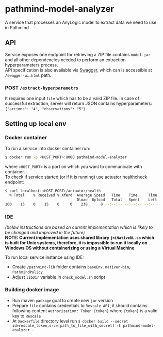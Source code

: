 # pathmind-model-analyzer
A service that processes an AnyLogic model to extract data we need to use in Pathmind

## API
Service exposes one endpoint for retrieving a ZIP file contains `model.jar` and all other dependencies needed to perform an extraction hyperparameters process. <br/>
API specification is also available via [Swagger](https://swagger.io/), which can is accessible at `/swagger-ui.html` path.  

### POST `/extract-hyperparametrs`
It requires one input `file` which has to be a valid ZIP file. In case of successful extraction, server will return JSON contains hyperparameters: `{"actions": "4", "observations": "5"}`.


## Setting up local env
### Docker container
To run a service into docker container run:
```bash
$ docker run -p <HOST_PORT>:8080 pathmind-model-analyzer
```
where `<HOST_PORT>` is a port on which you want to communicate with container. <br/>
To check if service started (or if it is running) use [actuator](https://docs.spring.io/spring-boot/docs/current/reference/html/production-ready-features.html) healthcheck endpoint:
``` bash
$ curl localhost:<HOST_PORT>/actuator/health
  % Total    % Received % Xferd  Average Speed   Time    Time     Time  Current
                                 Dload  Upload   Total   Spent    Left  Speed
100    15    0    15    0     0    238      0 --:--:-- --:--:-- --:--:--   238{"status":"UP"}
```

### IDE
<i>(below instructions are based on current implementation which is likely to be changed and improved in the future)</i><br/>
**NOTE: Current implementation uses shared library `jniNativeRL.so` which is built for Unix systems, therefore, it is impossible to run it locally on Windows OS without containerizing or using a Virtual Machine** <br/>

To run local service instance using IDE:
* Create `/pathmind-lib` folder contains `baseEnv`, `nativer-bin`, `PathmindPolicy`
* Adjust `libDir` variable in `check_model.sh` script <br/>

### Building docker image

* Run maven `package` goal to create new `jar` version 
* Prepare `file` contains credentials to `Rescale API`, it should contains following content `Authorization: Token {token}` where `{token}` is a valid key to `Rescale`
* At `Dockerfile` directory level run `$ docker build --secret id=rescale_token,src=[path_to_file_with_secret] -t pathmind-model-analyzer .`
